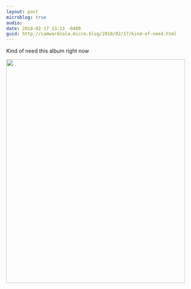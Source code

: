 ```yaml
---
layout: post
microblog: true
audio: 
date: 2018-02-17 13:13 -0400
guid: http://camwardzala.micro.blog/2018/02/17/kind-of-need.html
---
```

Kind of need this album right now

<img src="http://www.camwardzala.com/uploads/2018/807f8e4736.jpg" width="480" height="600" />

